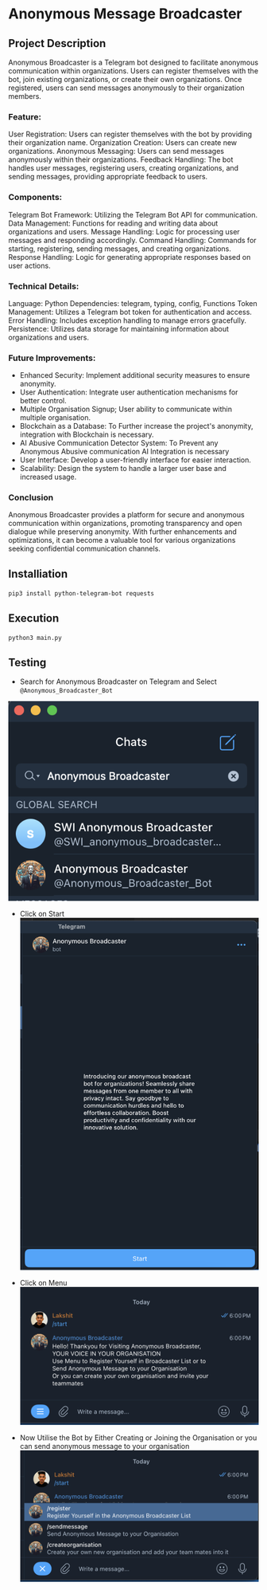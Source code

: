 # Anonymous Message Broadcaster

## Project Description
Anonymous Broadcaster is a Telegram bot designed to facilitate anonymous communication within organizations. Users can register themselves with the bot, join existing organizations, or create their own organizations. Once registered, users can send messages anonymously to their organization members.

### Feature:
User Registration: Users can register themselves with the bot by providing their organization name.
Organization Creation: Users can create new organizations.
Anonymous Messaging: Users can send messages anonymously within their organizations.
Feedback Handling: The bot handles user messages, registering users, creating organizations, and sending messages, providing appropriate feedback to users.

### Components:
Telegram Bot Framework: Utilizing the Telegram Bot API for communication.
Data Management: Functions for reading and writing data about organizations and users.
Message Handling: Logic for processing user messages and responding accordingly.
Command Handling: Commands for starting, registering, sending messages, and creating organizations.
Response Handling: Logic for generating appropriate responses based on user actions.

### Technical Details:
Language: Python
Dependencies: telegram, typing, config, Functions
Token Management: Utilizes a Telegram bot token for authentication and access.
Error Handling: Includes exception handling to manage errors gracefully.
Persistence: Utilizes data storage for maintaining information about organizations and users.

### Future Improvements:
- Enhanced Security: Implement additional security measures to ensure anonymity.
- User Authentication: Integrate user authentication mechanisms for better control.
- Multiple Organisation Signup; User ability to communicate within multiple organisation.
- Blockchain as a Database: To Further increase the project's anonymity, integration with Blockchain is necessary.
- AI Abusive Communication Detector System: To Prevent any Anonymous Abusive communication AI Integration is necessary
- User Interface: Develop a user-friendly interface for easier interaction.
- Scalability: Design the system to handle a larger user base and increased usage.

### Conclusion
Anonymous Broadcaster provides a platform for secure and anonymous communication within organizations, promoting transparency and open dialogue while preserving anonymity. With further enhancements and optimizations, it can become a valuable tool for various organizations seeking confidential communication channels.

## Installiation

 `pip3 install python-telegram-bot requests`

## Execution

`python3 main.py`

## Testing

- Search for Anonymous Broadcaster on Telegram and Select `@Anonymous_Broadcaster_Bot`

![alt text](/images/image.png)

- Click on Start
![alt text](/images/image-1.png)

- Click on Menu
![alt text](/images/image-2.png)

- Now Utilise the Bot by Either Creating or Joining the Organisation or you can send anonymous message to your organisation
![alt text](/images/image-3.png)
